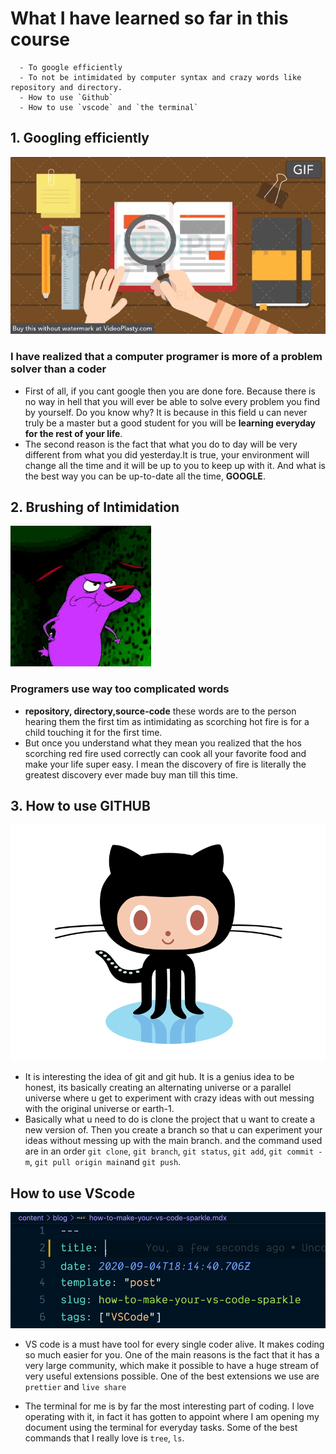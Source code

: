 # What I have learned so far in this course

      - To google efficiently
      - To not be intimidated by computer syntax and crazy words like repository and directory.
      - How to use `Github`
      - How to use `vscode` and `the terminal`

## 1. Googling efficiently

![a gif of a book](images/Screenshot%202022-03-09%20at%2014.10.59.gif)

### I have realized that a computer programer is more of a problem solver than a coder

- First of all, if you cant google then you are done fore. Because there is no
  way in hell that you will ever be able to solve every problem you find by
  yourself. Do you know why? It is because in this field u can never truly be a
  master but a good student for you will be **learning everyday for the rest of
  your life**.
- The second reason is the fact that what you do to day will be very different
  from what you did yesterday.It is true, your environment will change all the
  time and it will be up to you to keep up with it. And what is the best way you
  can be up-to-date all the time, **GOOGLE**.

## 2. Brushing of Intimidation

![a gif of courage the cowardly dog](images/images.jpeg)

### Programers use way too complicated words

- **repository, directory,source-code** these words are to the person hearing
  them the first tim as intimidating as scorching hot fire is for a child
  touching it for the first time.
- But once you understand what they mean you realized that the hos scorching red
  fire used correctly can cook all your favorite food and make your life super
  easy. I mean the discovery of fire is literally the greatest discovery ever
  made buy man till this time.

## 3. How to use GITHUB

![a gif of github](images/68747470733a2f2f72617069646170692e636f6d2f626c6f672f77702d636f6e74656e742f75706c6f6164732f323031372f30312f6f63746f6361742e676966.gif)

- It is interesting the idea of git and git hub. It is a genius idea to be
  honest, its basically creating an alternating universe or a parallel universe
  where u get to experiment with crazy ideas with out messing with the original
  universe or earth-1.
- Basically what u need to do is clone the project that u want to create a new
  version of. Then you create a branch so that u can experiment your ideas
  without messing up with the main branch. and the command used are in an order
  `git clone`, `git branch`, `git status`, `git add`, `git commit -m`,
  `git pull origin main`and `git push`.

## How to use VScode

![an image of a terminal](images/vscode-sparkles-demo.gif)

- VS code is a must have tool for every single coder alive. It makes coding so
  much easier for you. One of the main reasons is the fact that it has a very
  large community, which make it possible to have a huge stream of very useful
  extensions possible. One of the best extensions we use are `prettier` and
  `live share`

- The terminal for me is by far the most interesting part of coding. I love
  operating with it, in fact it has gotten to appoint where I am opening my
  document using the terminal for everyday tasks. Some of the best commands that
  I really love is `tree`, `ls`.

